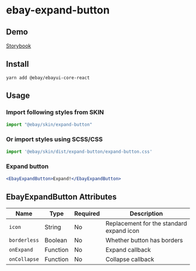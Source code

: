 # ebay-expand-button

## Demo
[Storybook](https://opensource.ebay.com/ebayui-core-react/main/?path=/story/ebay-expand-button--default)

## Install
```
yarn add @ebay/ebayui-core-react
```

## Usage

### Import following styles from SKIN
```jsx harmony
import "@ebay/skin/expand-button"
```

### Or import styles using SCSS/CSS
```jsx harmony
import '@ebay/skin/dist/expand-button/expand-button.css'

```

### Expand button
```jsx
<EbayExpandButton>Expand!</EbayExpandButton>
```

## EbayExpandButton Attributes

Name | Type | Required | Description
--- | --- | --- | ---
`icon` | String | No | Replacement for the standard expand icon
`borderless` | Boolean | No | Whether button has borders
`onExpand` | Function | No | Expand callback
`onCollapse` | Function | No | Collapse callback
